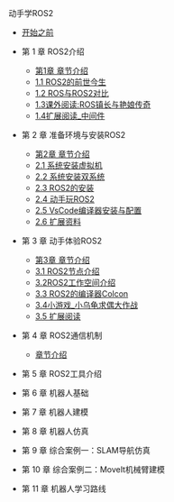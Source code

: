 动手学ROS2

- [开始之前](prepare/开始之前.md)

- 第 1 章 ROS2介绍
  - [第1章 章节介绍](chart1/章节介绍.md)
  - [1.1 ROS2的前世今生](chart1/1.1ROS2的前世今生.md) 
  - [1.2 ROS与ROS2对比](chart1/1.2ROS与ROS2对比.md) 
  - [1.3课外阅读:ROS镇长与艳娘传奇](chart1/1.3课外阅读_ROS镇长与艳娘传奇.md)  
  - [1.4扩展阅读_中间件](chart1/1.4扩展阅读_中间件.md) 

- 第 2 章 准备环境与安装ROS2 
  - [第2章 章节介绍](chart2/章节介绍.md) 
  - [2.1 系统安装虚拟机](chart2/2.1系统安装_虚拟机版本.md)  
  - [2.2 系统安装双系统](chart2/2.2系统安装_双系统.md) 
  - [2.3 ROS2的安装](chart2/2.3ROS2的安装.md) 
  - [2.4 动手玩ROS2](chart2/2.4动手玩ROS2.md)  
  - [2.5 VsCode编译器安装与配置](chart2/2.5VsCode编译器安装与配置.md) 
  - [2.6 扩展资料](chart2/2.6扩展资料.md) 

- 第 3 章 动手体验ROS2
  - [第3章 章节介绍](chart3/章节介绍.md) 
  - [3.1 ROS2节点介绍](chart3/3.1ROS2节点介绍.md)
  - [3.2ROS2工作空间介绍](chart3/3.2ROS2工作空间介绍.md)
  - [3.3 ROS2的编译器Colcon](chart3/3.3ROS2的编译器Colcon.md)
  -  [3.4小游戏_小乌龟求偶大作战](chart3/3.4小游戏_小乌龟求偶大作战.md) 
  - [3.5 扩展阅读](chart3/3.5扩展阅读.md) 

- 第 4 章 ROS2通信机制
  - [章节介绍](chart4/章节介绍.md) 

- 第 5 章 ROS2工具介绍

- 第 6 章 机器人基础

- 第 7 章 机器人建模

- 第 8 章 机器人仿真

- 第 9 章 综合案例一：SLAM导航仿真

- 第 10 章 综合案例二：MoveIt机械臂建模

- 第 11 章 机器人学习路线

